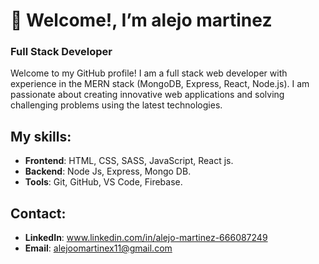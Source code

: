 # 👋 Welcome!, I’m alejo martinez

### Full Stack Developer

Welcome to my GitHub profile! I am a full stack web developer with experience in the MERN stack (MongoDB, Express, React, Node.js). I am passionate about creating innovative web applications and solving challenging problems using the latest technologies.

##  My skills:
- **Frontend**: HTML, CSS, SASS, JavaScript, React js.
- **Backend**: Node Js, Express, Mongo DB.
- **Tools**: Git, GitHub, VS Code, Firebase.

## Contact: 
- **LinkedIn**: www.linkedin.com/in/alejo-martinez-666087249
- **Email**: alejoomartinex11@gmail.com

<!---
alejo-martinez/alejo-martinez is a ✨ special ✨ repository because its `README.md` (this file) appears on your GitHub profile.
You can click the Preview link to take a look at your changes.
--->
